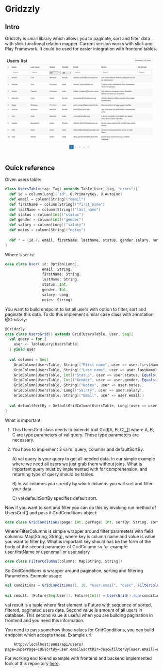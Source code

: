 # Gridzzly

## Intro
Gridzzly is small library which allows you to paginate, sort and filter data with slick functional relation mapper.
Current version works with slick and Play Framework. It could be used for easier integration with frontend tables.

 ![example](optimised.gif "Example")

## Quick reference

Given users table:

```scala
class UsersTable(tag: Tag) extends Table[User](tag, "users"){
  def id = column[Long]("id", O.PrimaryKey, O.AutoInc)
  def email = column[String]("email")
  def firstName = column[String]("first_name")
  def lastName = column[String]("last_name")
  def status = column[Int]("status")
  def gender = column[Int]("gender")
  def salary = column[Long]("salary")
  def notes = column[String]("notes")

  def * = (id.?, email, firstName, lastName, status, gender,salary, notes) <> ((User.apply _).tupled, User.unapply)
}
```

Where User is:

```scala
case class User( id: Option[Long],
                 email: String,
                 firstName: String,
                 lastName: String,
                 status: Int,
                 gender: Int,
                 salary: Long,
                 notes: String)
```

You want to build endpoint to list all users with option to filter, sort and paginate this data. To do this implement
similar case class with annotation @Gridzzly:
```scala
@Gridzzly
case class UsersGrid() extends Grid[UsersTable, User, Seq]{
  val query = for {
    user <- TableQuery[UsersTable]
  } yield user

  val columns = Seq(
    GridColumn[UsersTable, String]("First name", user => user.firstName),
    GridColumn[UsersTable, String]("Last name", user => user.lastName),
    GridColumn[UsersTable, Int]("Status", user => user.status, Equals()),
    GridColumn[UsersTable, Int]("Gender", user => user.gender, Equals()),
    GridColumn[UsersTable, String]("Notes", user => user.notes),
    GridColumn[UsersTable, Long]("Salary", user => user.salary),
    GridColumn[UsersTable, String]("Email", user => user.email))

  val defaultSortBy = DefaultGridColumn[UsersTable, Long](user => user.id.desc)
}
```

What is important:

1. This UsersGrid class needs to extends trait Grid[A, B, C[_]] where A, B, C are type parameters of val query. Those
    type parameters are necessary.

2. You have to implement 3 val's: query, columns and defaultSortBy.

    A) val query is your query to get all needed data. In our simple example where we need all users we just grab them
    without joins. What is important query must by implemented with for comprehension, and returning type of query should
    be tables.

    B) in val columns you specify by which columns you will sort and filter your data.

    C) val defaultSortBy specifies default sort.

Now if you want to sort and filter you can do this by invoking run method of UsersGrid() and pass it GridConditions object:
```scala
case class GridConditions(page: Int, perPage: Int, sortBy: String, sortDir: String, filterBy: FilterColumns)
```
Where FilterColumns is simple wrapper around filter parameters with field columns: Map[String, String], where key is
column name and value is value you want to filter by. What is important key should has be the form of the body of the second parameter
of GridColumn so for example: user.firstName or user.email or user.salary

```scala
case class FilterColumns(columns: Map[String, String])
```

So GridConditions is wrapper around pagination, sorting and filtering Parameters. Example usage:
```scala
val conditions = GridConditions(1, 10, "user.email", "desc", FilterColumns(Map("user.email"->"someemail@", "user.firstName" -> "Bob")))

val result: (Future[Seq[User]], Future[Int]) = UsersGrid().run(conditions)
```
val result is a tuple where first element is Future with sequence of sorted, filtered, paginated users data. Second value
is amount of all users in database. This second value is useful when you are building pagination in frontend and you need this information.

You need to pass somehow those values for GridConditions, you can build endpoint which accepts those. Example url:

```
    http://localhost:9001/api/users?page=1&perPage=10&sortBy=user.email&sortDir=desc&filterBy[user.email]=adelber&filterBy[user.firstName]=kaylah
```

For working end to end example with frontend and backend implemented look at this repository [here](https://github.com/JAVEO/gridzzly-example).




